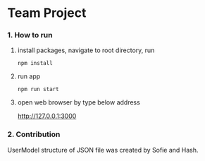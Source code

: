 # Team Project 


### 1. How to run

1. install packages, navigate to root directory, run

   ```npm install```
    
2. run app

   ```npm run start```
   
3. open web browser by type below address

   http://127.0.0.1:3000
   
 

### 2. Contribution

UserModel structure of JSON file was created by Sofie and Hash.
